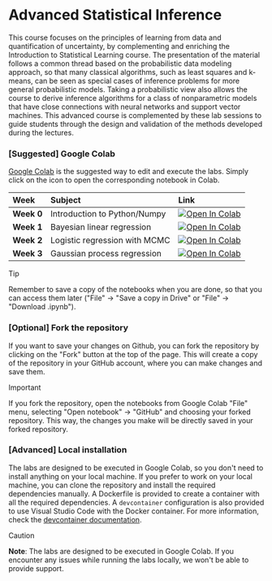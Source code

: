 # Advanced Statistical Inference 


This course focuses on the principles of learning from data and quantification of uncertainty, by complementing and enriching the Introduction to Statistical Learning course. 
The presentation of the material follows a common thread based on the probabilistic data modeling approach, so that many classical algorithms, such as least squares and k-means, can be seen as special cases of inference problems for more general probabilistic models. Taking a probabilistic view also allows the course to derive inference algorithms for a class of nonparametric models that have close connections with neural networks and support vector machines. 
This advanced course is complemented by these lab sessions to guide students through the design and validation of the methods developed during the lectures.


### [Suggested] Google Colab
[Google Colab](https://colab.research.google.com/) is the suggested way to edit and execute the labs. Simply click on the icon to open the corresponding notebook in Colab. 

| Week | Subject  | Link |
|:-----|:---------|:-----|
| **Week 0** | Introduction to Python/Numpy  | [![Open In Colab](https://colab.research.google.com/assets/colab-badge.svg)](https://colab.research.google.com/github/eurecom-ds/asi-labs/blob/master/lab_week0/Tutorial_Python.ipynb)|
| **Week 1** | Bayesian linear regression    | [![Open In Colab](https://colab.research.google.com/assets/colab-badge.svg)](https://colab.research.google.com/github/eurecom-ds/asi-labs/blob/master/lab_week1/Bayesian_Linear_Regression.ipynb)|
| **Week 2** | Logistic regression with MCMC | [![Open In Colab](https://colab.research.google.com/assets/colab-badge.svg)](https://colab.research.google.com/github/eurecom-ds/asi-labs/blob/master/lab_week2/Bayesian_Logistic_Regression_MCMC.ipynb)|
| **Week 3** | Gaussian process regression   | [![Open In Colab](https://colab.research.google.com/assets/colab-badge.svg)](https://colab.research.google.com/github/eurecom-ds/asi-labs/blob/master/lab_week2-public/Gaussian_Process_Regression.ipynb)|


> [!TIP]
> Remember to save a copy of the notebooks when you are done, so that you can access them later ("File" -> "Save a copy in Drive" or "File" -> "Download .ipynb").

### [Optional] Fork the repository

If you want to save your changes on Github, you can fork the repository by clicking on the "Fork" button at the top of the page. 
This will create a copy of the repository in your GitHub account, where you can make changes and save them.

> [!IMPORTANT]
> If you fork the repository, open the notebooks from Google Colab "File" menu, selecting "Open notebook" -> "GitHub" and choosing your forked repository. This way, the changes you make will be directly saved in your forked repository.

### [Advanced] Local installation

The labs are designed to be executed in Google Colab, so you don't need to install anything on your local machine.
If you prefer to work on your local machine, you can clone the repository and install the required dependencies manually. 
A Dockerfile is provided to create a container with all the required dependencies.
A `devcontainer` configuration is also provided to use Visual Studio Code with the Docker container. 
For more information, check the [devcontainer documentation](https://code.visualstudio.com/docs/remote/containers).

> [!CAUTION]
> **Note**: The labs are designed to be executed in Google Colab. If you encounter any issues while running the labs locally, we won't be able to provide support.



